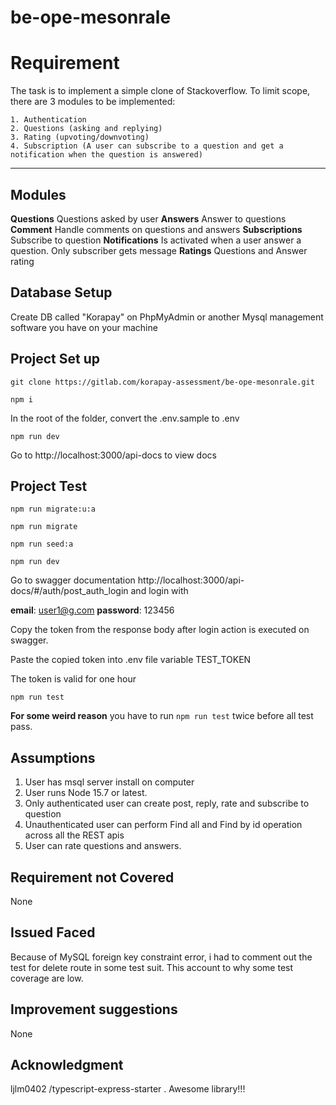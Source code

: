 # be-ope-mesonrale

# Requirement

The task is to implement a simple clone of Stackoverflow. To limit
scope, there are 3 modules to be implemented:
```
1. Authentication
2. Questions (asking and replying)
3. Rating (upvoting/downvoting)
4. Subscription (A user can subscribe to a question and get a
notification when the question is answered)
```
***

## Modules
**Questions** Questions asked by user
**Answers** Answer to questions
**Comment** Handle comments on questions and answers
**Subscriptions** Subscribe to question 
**Notifications** Is activated when a user answer a question. Only subscriber gets message
**Ratings** Questions and Answer rating

## Database Setup
Create DB called "Korapay" on PhpMyAdmin or another Mysql management software you have on your machine

## Project Set up
`git clone https://gitlab.com/korapay-assessment/be-ope-mesonrale.git`

`npm i`

 In the root of the folder, convert the .env.sample to .env 

`npm run dev`

Go to http://localhost:3000/api-docs to view docs

## Project Test
`npm run migrate:u:a`

`npm run migrate`

`npm run seed:a`

`npm run dev`

 
 Go to swagger documentation  http://localhost:3000/api-docs/#/auth/post_auth_login    and login with

  **email**: user1@g.com 
  **password**: 123456

  Copy the token from the response body after login action is executed on swagger.
  
  Paste the copied token  into .env file variable TEST_TOKEN

  The token is valid for one hour

 `npm run test`

 **For some weird reason**  you have to run `npm run test` twice before all test pass.

## Assumptions
1. User has msql server install on computer
2. User runs Node 15.7 or latest.
3. Only authenticated user can create post, reply, rate and subscribe to question
4. Unauthenticated user can perform Find all and Find by id operation across all the REST apis
5. User can rate questions and answers.

## Requirement not Covered
None

## Issued Faced
Because of MySQL foreign key constraint error, i had to comment out the test for delete route in some test suit. This account to why some test coverage are low. 

## Improvement suggestions
None


## Acknowledgment
 ljlm0402 /typescript-express-starter . Awesome library!!!


